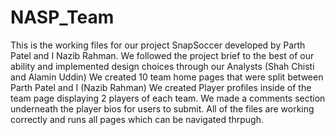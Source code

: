 # NASP_Team
This is the working files for our project SnapSoccer developed by Parth Patel and I Nazib Rahman. 
We followed the project brief to the best of our ability and implemented design choices through our Analysts (Shah Chisti and Alamin Uddin) 
We created 10 team home pages that were split between Parth Patel and I (Nazib Rahman)
We created Player profiles inside of the team page displaying 2 players of each team. 
We made a comments section underneath the player bios for users to submit. 
All of the files are working correctly and runs all pages which can be navigated thrpugh. 
